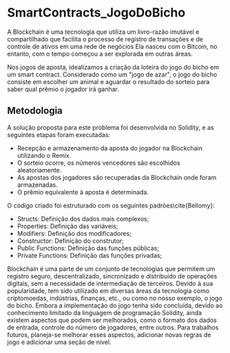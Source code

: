 # SmartContracts_JogoDoBicho

A Blockchain é uma tecnologia que utiliza um livro-razão imutável e compartilhado que facilita o processo de registro de transações e de controle de ativos em uma rede de negócios Ela nasceu com o Bitcoin, no entanto, com o tempo começou a ser explorada em outras áreas.

Nos jogos de aposta, idealizamos a criação da loteira do jogo do bicho em um smart contract. Considerado como um "jogo de azar", o jogo do bicho consiste em escolher um animal e aguardar o resultado do sorteio para saber qual prêmio o jogador irá ganhar.


## Metodologia
A solução proposta para este problema foi desenvolvida no Solidity, e as seguintes etapas foram executadas:

- Recepção e armazenamento da aposta do jogador na Blockchain utilizando o Remix.
- O sorteio ocorre, os números vencedores são escolhidos aleatoriamente.
- As apostas dos jogadores são recuperadas da Blockchain onde foram armazenadas.
- O prêmio equivalente à aposta é determinada.


O código criado foi estruturado com os seguintes padrões\cite{Bellomy}:
- Structs: Definição dos dados mais complexos;
- Properties: Definição das variáveis;
- Modifiers: Definição dos modificadores;
- Constructor: Definição do construtor;
- Public Functions: Definição das funções públicas;
- Private Functions: Definição das funções privadas;

Blockchain é uma parte de um conjunto de tecnologias que permitem um registro seguro, descentralizado, sincronizado e distribuído de operações digitais, sem a necessidade de intermediação de terceiros. Devido à sua popularidade, tem sido utilizado em diversas áreas da tecnologia como criptomoedas, indústrias, finanças, etc., ou como no nosso exemplo, o jogo do bicho. Embora a implementação do jogo tenha sido concluída, devido ao conhecimento limitado da linguagem de programação Solidity, ainda existem aspectos que podem ser melhorados, como o formato dos dados de entrada, controle do número de jogadores, entre outros. Para trabalhos futuros, planeja-se melhorar esses aspectos, adicionar novas regras de jogo e adicionar uma seção de nível.
